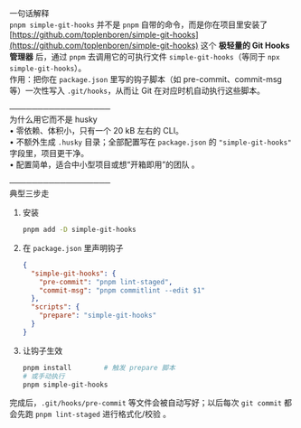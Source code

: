 一句话解释  
`pnpm simple-git-hooks` 并不是 `pnpm` 自带的命令，而是你在项目里安装了 [https://github.com/toplenboren/simple-git-hooks](https://github.com/toplenboren/simple-git-hooks) 这个 **极轻量的 Git Hooks 管理器** 后，通过 `pnpm` 去调用它的可执行文件 `simple-git-hooks`（等同于 `npx simple-git-hooks`）。  
作用：把你在 `package.json` 里写的钩子脚本（如 pre-commit、commit-msg 等）一次性写入 `.git/hooks`，从而让 Git 在对应时机自动执行这些脚本。

──────────────────  
为什么用它而不是 husky  
• 零依赖、体积小，只有一个 20 kB 左右的 CLI。  
• 不额外生成 `.husky` 目录；全部配置写在 `package.json` 的 `"simple-git-hooks"` 字段里，项目更干净。  
• 配置简单，适合中小型项目或想“开箱即用”的团队 。

──────────────────  
典型三步走

1. 安装
    
    ```bash
    pnpm add -D simple-git-hooks
    ```
    
2. 在 `package.json` 里声明钩子
    
    ```json
    {
      "simple-git-hooks": {
        "pre-commit": "pnpm lint-staged",
        "commit-msg": "pnpm commitlint --edit $1"
      },
      "scripts": {
        "prepare": "simple-git-hooks"
      }
    }
    ```
    
3. 让钩子生效
    
    ```bash
    pnpm install        # 触发 prepare 脚本
    # 或手动执行
    pnpm simple-git-hooks
    ```
    

完成后，`.git/hooks/pre-commit` 等文件会被自动写好；以后每次 `git commit` 都会先跑 `pnpm lint-staged` 进行格式化/校验 。